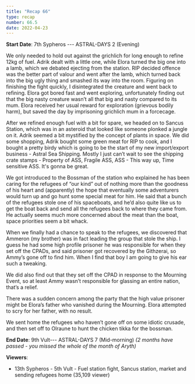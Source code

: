 ```yaml
---
title: "Recap 66"
type: recap
number: 66.5
date: 2022-04-23
---
```


**Start Date**: 7th Sypheros --- ASTRAL-DAYS 2 (Evening)
 
We only needed to hold out against the grichlich for long enough to refine 12kg of fuel. Adrik dealt with a little one, while Elora turned the big one into a lamb, which we debated ejecting from the station. RIP decided offence was the better part of valour and went after the lamb, which turned back into the big ugly thing and smashed its way into the room. Figuring on finishing the fight quickly, I disintegrated the creature and went back to refining. Elora got bored fast and went exploring, unfortunately finding out that the big nasty creature wasn’t all that big and nasty compared to its mum. Elora received her usual reward for exploration (grievous bodily harm), but saved the day by imprisoning grichlich mum in a forcecage.
 
After we refined enough fuel with a bit for spare, we headed on to Sancus Station, which was in an asteroid that looked like someone plonked a jungle on it. Adrik seemed a bit mystified by the concept of plants in space. We did some shopping, Adrik bought some green meat for RIP to cook, and I bought a pretty birdy which is going to be the start of my new import/export business - Astral Sea Shipping. Mostly I just can’t wait to see the shipping crate stamps - Property of ASS, Fragile ASS, ASS - This way up, Time sensitive ASS. It's gonna be great.
 
We got introduced to the Bossman of the station who explained he has been caring for the refugees of “our kind” out of nothing more than the goodness of his heart and (apparently) the hope that eventually some adventurers would turn up and go hunt some special meat for him. He said that a bunch of the refugees stole one of his spaceboats, and he’d also quite like us to get the boat back and send all the refugees back to where they came from. He actually seems much more concerned about the meat than the boat, space priorities seem a bit whack.
 
When we finally had a chance to speak to the refugees, we discovered that Ammeron (my brother) was in fact leading the group that stole the ship. I guess he had some high profile prisoner he was responsible for when they set off the CPADs, and said prisoner got recovered by the Githzerai, so Ammy’s gone off to find him. When I find that boy I am going to give his ear such a tweaking.
 
We did also find out that they set off the CPAD in response to the Mourning Event, so at least Ammy wasn’t responsible for glassing an entire nation, that’s a relief.
 
There was a sudden concern among the party that the high value prisoner might be Elora’s father who vanished during the Mourning. Elora attempted to scry for her father, with no result.
 
We sent home the refugees who haven’t gone off on some idiotic crusade, and then set off to Olraune to hunt the chicken tikka for the bossman. 
 
**End Date**: 9th Vult--- ASTRAL-DAYS 7 (Mid-morning) *(2 months have passed - you missed the whole of the month of Aryth)*
 
**Viewers**:
- 13th Sypheros - 5th Vult - Fuel station fight, Sancus station, market and sending refugees home (35,109 viewer)
